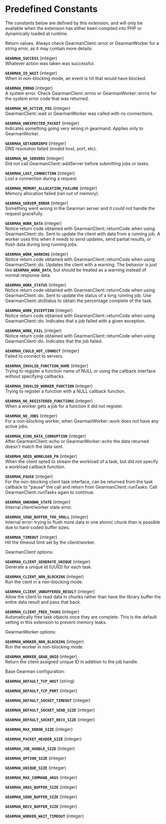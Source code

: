 Predefined Constants
====================

The constants below are defined by this extension, and will only be
available when the extension has either been compiled into PHP or
dynamically loaded at runtime.

Return values. Always check <span
class="methodname">GearmanClient::error</span> or <span
class="methodname">GearmanWorker</span> for a string error, as it may
contain more details:

**`GEARMAN_SUCCESS`** (<span class="type">integer</span>)  
<span class="simpara"> Whatever action was taken was successful. </span>

**`GEARMAN_IO_WAIT`** (<span class="type">integer</span>)  
<span class="simpara"> When in non-blocking mode, an event is hit that
would have blocked. </span>

**`GEARMAN_ERRNO`** (<span class="type">integer</span>)  
<span class="simpara"> A system error. Check <span
class="methodname">GearmanClient::errno</span> or <span
class="methodname">GearmanWorker::errno</span> for the system error code
that was returned. </span>

**`GEARMAN_NO_ACTIVE_FDS`** (<span class="type">integer</span>)  
<span class="simpara"> <span
class="methodname">GearmanClient::wait</span> or <span
class="methodname">GearmanWorker</span> was called with no connections.
</span>

**`GEARMAN_UNEXPECTED_PACKET`** (<span class="type">integer</span>)  
<span class="simpara"> Indicates something going very wrong in gearmand.
Applies only to <span class="classname">GearmanWorker</span>. </span>

**`GEARMAN_GETADDRINFO`** (<span class="type">integer</span>)  
<span class="simpara"> DNS resolution failed (invalid host, port, etc).
</span>

**`GEARMAN_NO_SERVERS`** (<span class="type">integer</span>)  
<span class="simpara"> Did not call <span
class="methodname">GearmanClient::addServer</span> before submitting
jobs or tasks. </span>

**`GEARMAN_LOST_CONNECTION`** (<span class="type">integer</span>)  
<span class="simpara"> Lost a connection during a request. </span>

**`GEARMAN_MEMORY_ALLOCATION_FAILURE`** (<span class="type">integer</span>)  
<span class="simpara"> Memory allocation failed (ran out of memory).
</span>

**`GEARMAN_SERVER_ERROR`** (<span class="type">integer</span>)  
<span class="simpara"> Something went wrong in the Gearman server and it
could not handle the request gracefully. </span>

**`GEARMAN_WORK_DATA`** (<span class="type">integer</span>)  
<span class="simpara"> Notice return code obtained with <span
class="methodname">GearmanClient::returnCode</span> when using <span
class="methodname">GearmanClient::do</span>. Sent to update the client
with data from a running job. A worker uses this when it needs to send
updates, send partial results, or flush data during long running jobs.
</span>

**`GEARMAN_WORK_WARNING`** (<span class="type">integer</span>)  
<span class="simpara"> Notice return code obtained with <span
class="methodname">GearmanClient::returnCode</span> when using <span
class="methodname">GearmanClient::do</span>. Updates the client with a
warning. The behavior is just like **`GEARMAN_WORK_DATA`**, but should
be treated as a warning instead of normal response data. </span>

**`GEARMAN_WORK_STATUS`** (<span class="type">integer</span>)  
<span class="simpara"> Notice return code obtained with <span
class="methodname">GearmanClient::returnCode</span> when using <span
class="methodname">GearmanClient::do</span>. Sent to update the status
of a long running job. Use <span
class="methodname">GearmanClient::doStatus</span> to obtain the
percentage complete of the task. </span>

**`GEARMAN_WORK_EXCEPTION`** (<span class="type">integer</span>)  
<span class="simpara"> Notice return code obtained with <span
class="methodname">GearmanClient::returnCode</span> when using <span
class="methodname">GearmanClient::do</span>. Indicates that a job failed
with a given exception. </span>

**`GEARMAN_WORK_FAIL`** (<span class="type">integer</span>)  
<span class="simpara"> Notice return code obtained with <span
class="methodname">GearmanClient::returnCode</span> when using <span
class="methodname">GearmanClient::do</span>. Indicates that the job
failed. </span>

**`GEARMAN_COULD_NOT_CONNECT`** (<span class="type">integer</span>)  
<span class="simpara"> Failed to connect to servers. </span>

**`GEARMAN_INVALID_FUNCTION_NAME`** (<span class="type">integer</span>)  
<span class="simpara"> Trying to register a function name of NULL or
using the callback interface without specifying callbacks. </span>

**`GEARMAN_INVALID_WORKER_FUNCTION`** (<span class="type">integer</span>)  
<span class="simpara"> Trying to register a function with a NULL
callback function. </span>

**`GEARMAN_NO_REGISTERED_FUNCTIONS`** (<span class="type">integer</span>)  
<span class="simpara"> When a worker gets a job for a function it did
not register. </span>

**`GEARMAN_NO_JOBS`** (<span class="type">integer</span>)  
<span class="simpara"> For a non-blocking worker, when <span
class="methodname">GearmanWorker::work</span> does not have any active
jobs. </span>

**`GEARMAN_ECHO_DATA_CORRUPTION`** (<span class="type">integer</span>)  
<span class="simpara"> After <span
class="methodname">GearmanClient::echo</span> or <span
class="methodname">GearmanWorker::echo</span> the data returned doesn't
match the data sent. </span>

**`GEARMAN_NEED_WORKLOAD_FN`** (<span class="type">integer</span>)  
<span class="simpara"> When the client opted to stream the workload of a
task, but did not specify a workload callback function. </span>

**`GEARMAN_PAUSE`** (<span class="type">integer</span>)  
<span class="simpara"> For the non-blocking client task interface, can
be returned from the task callback to "pause" the call and return from
<span class="methodname">GearmanClient::runTasks</span>. Call <span
class="methodname">GearmanClient::runTasks</span> again to continue.
</span>

**`GEARMAN_UNKNOWN_STATE`** (<span class="type">integer</span>)  
<span class="simpara"> Internal client/worker state error. </span>

**`GEARMAN_SEND_BUFFER_TOO_SMALL`** (<span class="type">integer</span>)  
<span class="simpara"> Internal error: trying to flush more data in one
atomic chunk than is possible due to hard-coded buffer sizes. </span>

**`GEARMAN_TIMEOUT`** (<span class="type">integer</span>)  
<span class="simpara"> Hit the timeout limit set by the client/worker.
</span>

<span class="classname">GearmanClient</span> options:

**`GEARMAN_CLIENT_GENERATE_UNIQUE`** (<span class="type">integer</span>)  
<span class="simpara"> Generate a unique id (UUID) for each task.
</span>

**`GEARMAN_CLIENT_NON_BLOCKING`** (<span class="type">integer</span>)  
<span class="simpara"> Run the cient in a non-blocking mode. </span>

**`GEARMAN_CLIENT_UNBUFFERED_RESULT`** (<span class="type">integer</span>)  
<span class="simpara"> Allow the client to read data in chunks rather
than have the library buffer the entire data result and pass that back.
</span>

**`GEARMAN_CLIENT_FREE_TASKS`** (<span class="type">integer</span>)  
<span class="simpara"> Automatically free task objects once they are
complete. This is the default setting in this extension to prevent
memory leaks. </span>

<span class="classname">GearmanWorker</span> options:

**`GEARMAN_WORKER_NON_BLOCKING`** (<span class="type">integer</span>)  
<span class="simpara"> Run the worker in non-blocking mode. </span>

**`GEARMAN_WORKER_GRAB_UNIQ`** (<span class="type">integer</span>)  
<span class="simpara"> Return the client assigned unique ID in addition
to the job handle. </span>

Base Gearman configuration:

**`GEARMAN_DEFAULT_TCP_HOST`** (<span class="type">string</span>)  
<span class="simpara"> </span>

**`GEARMAN_DEFAULT_TCP_PORT`** (<span class="type">integer</span>)  
<span class="simpara"> </span>

**`GEARMAN_DEFAULT_SOCKET_TIMEOUT`** (<span class="type">integer</span>)  
<span class="simpara"> </span>

**`GEARMAN_DEFAULT_SOCKET_SEND_SIZE`** (<span class="type">integer</span>)  
<span class="simpara"> </span>

**`GEARMAN_DEFAULT_SOCKET_RECV_SIZE`** (<span class="type">integer</span>)  
<span class="simpara"> </span>

**`GEARMAN_MAX_ERROR_SIZE`** (<span class="type">integer</span>)  
<span class="simpara"> </span>

**`GEARMAN_PACKET_HEADER_SIZE`** (<span class="type">integer</span>)  
<span class="simpara"> </span>

**`GEARMAN_JOB_HANDLE_SIZE`** (<span class="type">integer</span>)  
<span class="simpara"> </span>

**`GEARMAN_OPTION_SIZE`** (<span class="type">integer</span>)  
<span class="simpara"> </span>

**`GEARMAN_UNIQUE_SIZE`** (<span class="type">integer</span>)  
<span class="simpara"> </span>

**`GEARMAN_MAX_COMMAND_ARGS`** (<span class="type">integer</span>)  
<span class="simpara"> </span>

**`GEARMAN_ARGS_BUFFER_SIZE`** (<span class="type">integer</span>)  
<span class="simpara"> </span>

**`GEARMAN_SEND_BUFFER_SIZE`** (<span class="type">integer</span>)  
<span class="simpara"> </span>

**`GEARMAN_RECV_BUFFER_SIZE`** (<span class="type">integer</span>)  
<span class="simpara"> </span>

**`GEARMAN_WORKER_WAIT_TIMEOUT`** (<span class="type">integer</span>)  
<span class="simpara"> </span>
